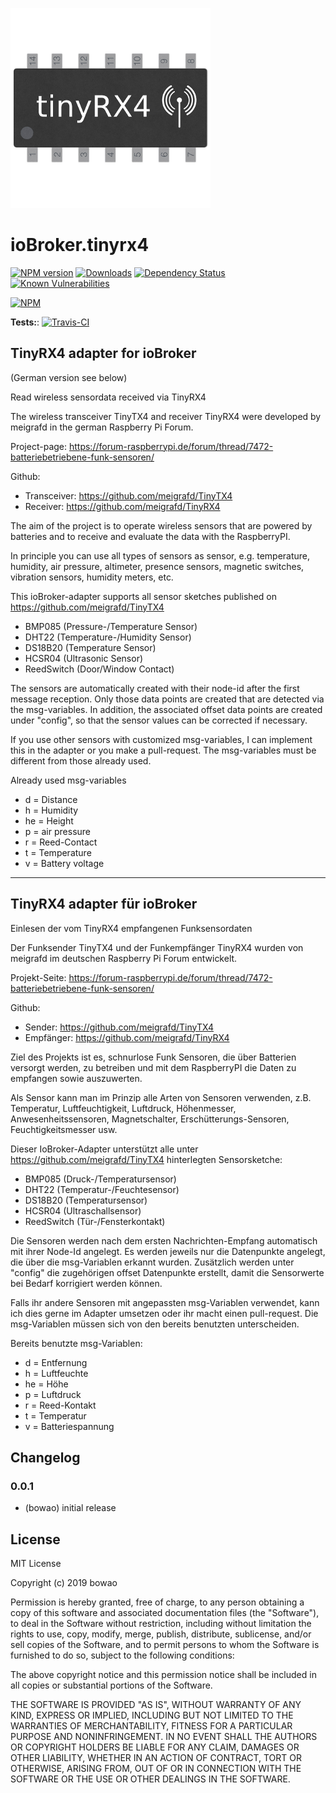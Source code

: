 ![Logo](admin/tinyRX4.png)
# ioBroker.tinyrx4

[![NPM version](http://img.shields.io/npm/v/iobroker.tinyrx4.svg)](https://www.npmjs.com/package/iobroker.tinyrx4)
[![Downloads](https://img.shields.io/npm/dm/iobroker.tinyrx4.svg)](https://www.npmjs.com/package/iobroker.tinyrx4)
[![Dependency Status](https://img.shields.io/david/bowao/iobroker.tinyrx4.svg)](https://david-dm.org/bowao/iobroker.tinyrx4)
[![Known Vulnerabilities](https://snyk.io/test/github/bowao/ioBroker.tinyrx4/badge.svg)](https://snyk.io/test/github/bowao/ioBroker.tinyrx4)

[![NPM](https://nodei.co/npm/iobroker.tinyrx4.png?downloads=true)](https://nodei.co/npm/iobroker.tinyrx4/)

**Tests:**: [![Travis-CI](http://img.shields.io/travis/bowao/ioBroker.tinyrx4/master.svg)](https://travis-ci.org/bowao/ioBroker.tinyrx4)

## TinyRX4 adapter for ioBroker
(German version see below)

Read wireless sensordata received via TinyRX4

The wireless transceiver TinyTX4 and receiver TinyRX4 were developed by meigrafd in the german Raspberry Pi Forum.

Project-page: https://forum-raspberrypi.de/forum/thread/7472-batteriebetriebene-funk-sensoren/

Github:

* Transceiver: https://github.com/meigrafd/TinyTX4
* Receiver: https://github.com/meigrafd/TinyRX4


The aim of the project is to operate wireless sensors that are powered by batteries and to receive and evaluate the data with the RaspberryPI.

In principle you can use all types of sensors as sensor, e.g. temperature, humidity, air pressure, altimeter, presence sensors, magnetic switches, vibration sensors, humidity meters, etc.

This ioBroker-adapter supports all sensor sketches published on https://github.com/meigrafd/TinyTX4

* BMP085 (Pressure-/Temperature Sensor)
* DHT22 (Temperature-/Humidity Sensor) 
* DS18B20 (Temperature Sensor)
* HCSR04 (Ultrasonic Sensor)
* ReedSwitch (Door/Window Contact)

The sensors are automatically created with their node-id after the first message reception. Only those data points are created that are detected via the msg-variables. In addition, the associated offset data points are created under "config", so that the sensor values can be corrected if necessary.

If you use other sensors with customized msg-variables, I can implement this in the adapter or you make a pull-request. The msg-variables must be different from those already used.

Already used msg-variables

* d = Distance
* h = Humidity
* he = Height
* p = air pressure
* r = Reed-Contact
* t = Temperature
* v = Battery voltage



-------------------------------------------------------------------------------------------

## TinyRX4 adapter für ioBroker

Einlesen der vom TinyRX4 empfangenen Funksensordaten

Der Funksender TinyTX4 und der Funkempfänger TinyRX4 wurden von meigrafd im deutschen Raspberry Pi Forum entwickelt.

Projekt-Seite: https://forum-raspberrypi.de/forum/thread/7472-batteriebetriebene-funk-sensoren/

Github:

* Sender: https://github.com/meigrafd/TinyTX4
* Empfänger: https://github.com/meigrafd/TinyRX4

Ziel des Projekts ist es, schnurlose Funk Sensoren, die über Batterien versorgt werden, zu betreiben und mit dem RaspberryPI die Daten zu empfangen sowie auszuwerten.

Als Sensor kann man im Prinzip alle Arten von Sensoren verwenden, z.B. Temperatur, Luftfeuchtigkeit, Luftdruck, Höhenmesser, Anwesenheitssensoren, Magnetschalter, Erschütterungs-Sensoren, Feuchtigkeitsmesser usw.

Dieser IoBroker-Adapter unterstützt alle unter https://github.com/meigrafd/TinyTX4 hinterlegten Sensorsketche:

* BMP085 (Druck-/Temperatursensor)
* DHT22 (Temperatur-/Feuchtesensor) 
* DS18B20 (Temperatursensor)
* HCSR04 (Ultraschallsensor)
* ReedSwitch (Tür-/Fensterkontakt)

Die Sensoren werden nach dem ersten Nachrichten-Empfang automatisch mit ihrer Node-Id angelegt. Es werden jeweils nur die Datenpunkte angelegt, die über die msg-Variablen erkannt wurden. Zusätzlich werden unter "config" die zugehörigen offset Datenpunkte erstellt, damit die Sensorwerte bei Bedarf korrigiert werden können.

Falls ihr andere Sensoren mit angepassten msg-Variablen verwendet, kann ich dies gerne im Adapter umsetzen oder ihr macht einen pull-request. Die msg-Variablen müssen sich von den bereits benutzten unterscheiden.

Bereits benutzte msg-Variablen:

* d = Entfernung
* h = Luftfeuchte
* he = Höhe
* p = Luftdruck
* r = Reed-Kontakt
* t = Temperatur
* v = Batteriespannung

## Changelog

### 0.0.1
* (bowao) initial release

## License
MIT License

Copyright (c) 2019 bowao

Permission is hereby granted, free of charge, to any person obtaining a copy
of this software and associated documentation files (the "Software"), to deal
in the Software without restriction, including without limitation the rights
to use, copy, modify, merge, publish, distribute, sublicense, and/or sell
copies of the Software, and to permit persons to whom the Software is
furnished to do so, subject to the following conditions:

The above copyright notice and this permission notice shall be included in all
copies or substantial portions of the Software.

THE SOFTWARE IS PROVIDED "AS IS", WITHOUT WARRANTY OF ANY KIND, EXPRESS OR
IMPLIED, INCLUDING BUT NOT LIMITED TO THE WARRANTIES OF MERCHANTABILITY,
FITNESS FOR A PARTICULAR PURPOSE AND NONINFRINGEMENT. IN NO EVENT SHALL THE
AUTHORS OR COPYRIGHT HOLDERS BE LIABLE FOR ANY CLAIM, DAMAGES OR OTHER
LIABILITY, WHETHER IN AN ACTION OF CONTRACT, TORT OR OTHERWISE, ARISING FROM,
OUT OF OR IN CONNECTION WITH THE SOFTWARE OR THE USE OR OTHER DEALINGS IN THE
SOFTWARE.
